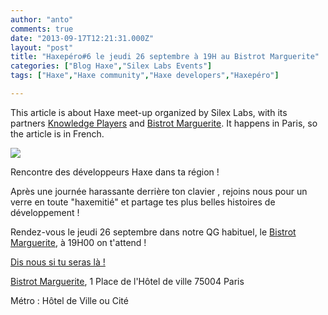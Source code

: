 ```yaml
---
author: "anto"
comments: true
date: "2013-09-17T12:21:31.000Z"
layout: "post"
title: "Haxepéro#6 le jeudi 26 septembre à 19H au Bistrot Marguerite"
categories: ["Blog Haxe","Silex Labs Events"]
tags: ["Haxe","Haxe community","Haxe developers","Haxepéro"]

---
```

This article is about Haxe meet-up organized by Silex Labs, with its partners [Knowledge Players](http://www.knowledge-players.com/) and [Bistrot Marguerite](https://plus.google.com/106096274486091738489/about?hl=fr). It happens in Paris, so the article is in French.

[![](https://www.silexlabs.org/wp-content/uploads/2013/09/haxeperos6-26-septembre-2013.png)](https://www.silexlabs.org/179478/the-blog/blog-silex-labs/sl-events/haxepero6/attachment/haxeperos6-26-septembre-2013/)

Rencontre des développeurs Haxe dans ta région !

Après une journée harassante derrière ton clavier , rejoins nous pour un verre en toute "haxemitié" et partage tes plus belles histoires de développement !

Rendez-vous le jeudi 26 septembre dans notre QG habituel, le [Bistrot Marguerite](https://plus.google.com/106096274486091738489/about?hl=fr), à 19H00 on t'attend !

[Dis nous si tu seras là !](https://plus.google.com/u/0/events/caprtknpp4aglcuf8h3othkp03o)

[Bistrot Marguerite](https://plus.google.com/106096274486091738489/about?hl=fr), 1 Place de l'Hôtel de ville 75004 Paris‎

Métro : Hôtel de Ville ou Cité


